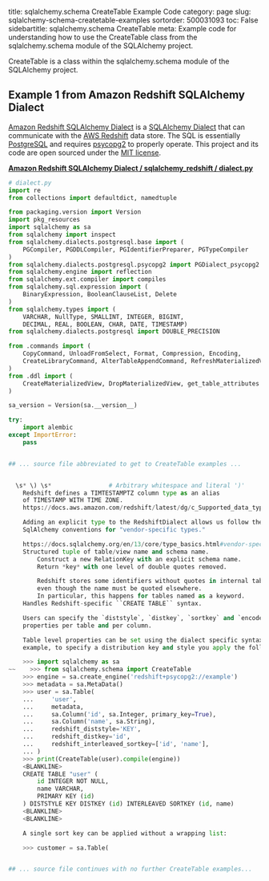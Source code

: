 title: sqlalchemy.schema CreateTable Example Code
category: page
slug: sqlalchemy-schema-createtable-examples
sortorder: 500031093
toc: False
sidebartitle: sqlalchemy.schema CreateTable
meta: Example code for understanding how to use the CreateTable class from the sqlalchemy.schema module of the SQLAlchemy project.


CreateTable is a class within the sqlalchemy.schema module of the SQLAlchemy project.


## Example 1 from Amazon Redshift SQLAlchemy Dialect
[Amazon Redshift SQLAlchemy Dialect](https://github.com/sqlalchemy-redshift/sqlalchemy-redshift)
is a [SQLAlchemy Dialect](https://docs.sqlalchemy.org/en/13/dialects/)
that can communicate with the [AWS Redshift](https://aws.amazon.com/redshift/)
data store. The SQL is essentially [PostgreSQL](/postgresql.html)
and requires [psycopg2](https://www.psycopg.org/) to properly
operate. This project and its code are open sourced under the
[MIT license](https://github.com/sqlalchemy-redshift/sqlalchemy-redshift/blob/master/LICENSE).

[**Amazon Redshift SQLAlchemy Dialect / sqlalchemy_redshift / dialect.py**](https://github.com/sqlalchemy-redshift/sqlalchemy-redshift/blob/master/sqlalchemy_redshift/./dialect.py)

```python
# dialect.py
import re
from collections import defaultdict, namedtuple

from packaging.version import Version
import pkg_resources
import sqlalchemy as sa
from sqlalchemy import inspect
from sqlalchemy.dialects.postgresql.base import (
    PGCompiler, PGDDLCompiler, PGIdentifierPreparer, PGTypeCompiler
)
from sqlalchemy.dialects.postgresql.psycopg2 import PGDialect_psycopg2
from sqlalchemy.engine import reflection
from sqlalchemy.ext.compiler import compiles
from sqlalchemy.sql.expression import (
    BinaryExpression, BooleanClauseList, Delete
)
from sqlalchemy.types import (
    VARCHAR, NullType, SMALLINT, INTEGER, BIGINT,
    DECIMAL, REAL, BOOLEAN, CHAR, DATE, TIMESTAMP)
from sqlalchemy.dialects.postgresql import DOUBLE_PRECISION

from .commands import (
    CopyCommand, UnloadFromSelect, Format, Compression, Encoding,
    CreateLibraryCommand, AlterTableAppendCommand, RefreshMaterializedView
)
from .ddl import (
    CreateMaterializedView, DropMaterializedView, get_table_attributes
)

sa_version = Version(sa.__version__)

try:
    import alembic
except ImportError:
    pass


## ... source file abbreviated to get to CreateTable examples ...


  \s* \) \s*                # Arbitrary whitespace and literal ')'
    Redshift defines a TIMTESTAMPTZ column type as an alias
    of TIMESTAMP WITH TIME ZONE.
    https://docs.aws.amazon.com/redshift/latest/dg/c_Supported_data_types.html

    Adding an explicit type to the RedshiftDialect allows us follow the
    SqlAlchemy conventions for "vendor-specific types."

    https://docs.sqlalchemy.org/en/13/core/type_basics.html#vendor-specific-types
    Structured tuple of table/view name and schema name.
        Construct a new RelationKey with an explicit schema name.
        Return *key* with one level of double quotes removed.

        Redshift stores some identifiers without quotes in internal tables,
        even though the name must be quoted elsewhere.
        In particular, this happens for tables named as a keyword.
    Handles Redshift-specific ``CREATE TABLE`` syntax.

    Users can specify the `diststyle`, `distkey`, `sortkey` and `encode`
    properties per table and per column.

    Table level properties can be set using the dialect specific syntax. For
    example, to specify a distribution key and style you apply the following:

    >>> import sqlalchemy as sa
~~    >>> from sqlalchemy.schema import CreateTable
    >>> engine = sa.create_engine('redshift+psycopg2://example')
    >>> metadata = sa.MetaData()
    >>> user = sa.Table(
    ...     'user',
    ...     metadata,
    ...     sa.Column('id', sa.Integer, primary_key=True),
    ...     sa.Column('name', sa.String),
    ...     redshift_diststyle='KEY',
    ...     redshift_distkey='id',
    ...     redshift_interleaved_sortkey=['id', 'name'],
    ... )
    >>> print(CreateTable(user).compile(engine))
    <BLANKLINE>
    CREATE TABLE "user" (
        id INTEGER NOT NULL,
        name VARCHAR,
        PRIMARY KEY (id)
    ) DISTSTYLE KEY DISTKEY (id) INTERLEAVED SORTKEY (id, name)
    <BLANKLINE>
    <BLANKLINE>

    A single sort key can be applied without a wrapping list:

    >>> customer = sa.Table(


## ... source file continues with no further CreateTable examples...

```

